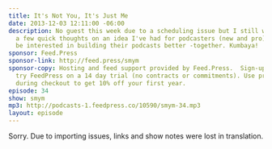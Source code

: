 ```yaml
---
title: It's Not You, It's Just Me
date: 2013-12-03 12:11:00 -06:00
description: No guest this week due to a scheduling issue but I still wanted to record
  a few quick thoughts on an idea I've had for podcasters (new and pro) that might
  be interested in building their podcasts better -together. Kumbaya!
sponsor: Feed.Press
sponsor-link: http://feed.press/smym
sponsor-copy: Hosting and feed support provided by Feed.Press.  Sign-up today and
  try FeedPress on a 14 day trial (no contracts or commitments). Use promo code "smym"
  during checkout to get 10% off your first year.
episode: 34
show: smym
mp3: http://podcasts-1.feedpress.co/10590/smym-34.mp3
layout: episode
---
```


Sorry. Due to importing issues, links and show notes were lost in translation.
